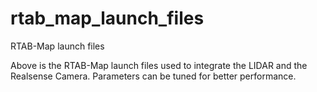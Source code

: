 # rtab_map_launch_files
RTAB-Map launch files

Above is the RTAB-Map launch files used to integrate the LIDAR and the Realsense Camera. Parameters can be tuned for better performance.
